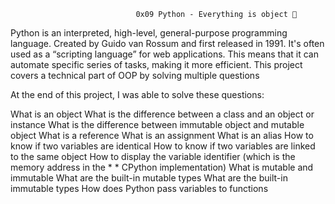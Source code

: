 								0x09 Python - Everything is object 🐍
Python is an interpreted, high-level, general-purpose programming language. Created by Guido van Rossum and first released in 1991.
It's often used as a “scripting language” for web applications. This means that it can automate specific series of tasks,
making it more efficient. This project covers a technical part of OOP by solving multiple questions

At the end of this project, I was able to solve these questions:

What is an object
What is the difference between a class and an object or instance
What is the difference between immutable object and mutable object
What is a reference
What is an assignment
What is an alias
How to know if two variables are identical
How to know if two variables are linked to the same object
How to display the variable identifier (which is the memory address in the * * CPython implementation)
What is mutable and immutable
What are the built-in mutable types
What are the built-in immutable types
How does Python pass variables to functions
